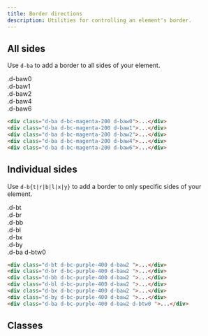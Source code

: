 ```yaml
---
title: Border directions
description: Utilities for controlling an element's border.
---
```


## All sides

Use `d-ba` to add a border to all sides of your element.

<code-well-header class="d-fl-col5 d-g8 d-fw-wrap d-p24 d-bgc-magenta-100 d-bgo50 d-w100p d-hmn102">
  <div class="d-fl-center d-p16 d-ba d-bc-magenta-200 d-baw0 d-bgc-magenta-100 d-fs-200 d-fw-bold">.d-baw0</div>
  <div class="d-fl-center d-p16 d-ba d-bc-magenta-200 d-baw1 d-bgc-magenta-100 d-fs-200 d-fw-bold">.d-baw1</div>
  <div class="d-fl-center d-p16 d-ba d-bc-magenta-200 d-baw2 d-bgc-magenta-100 d-fs-200 d-fw-bold">.d-baw2</div>
  <div class="d-fl-center d-p16 d-ba d-bc-magenta-200 d-baw4 d-bgc-magenta-100 d-fs-200 d-fw-bold">.d-baw4</div>
  <div class="d-fl-center d-p16 d-ba d-bc-magenta-200 d-baw6 d-bgc-magenta-100 d-fs-200 d-fw-bold">.d-baw6</div>
</code-well-header>

```html
<div class="d-ba d-bc-magenta-200 d-baw0">...</div>
<div class="d-ba d-bc-magenta-200 d-baw1">...</div>
<div class="d-ba d-bc-magenta-200 d-baw2">...</div>
<div class="d-ba d-bc-magenta-200 d-baw4">...</div>
<div class="d-ba d-bc-magenta-200 d-baw6">...</div>
```

## Individual sides

Use `d-b{t|r|b|l|x|y}` to add a border to only specific sides of your element.

<code-well-header class="d-fl-col4 d-g8 d-fw-wrap d-p24 d-bgc-purple-100 d-bgo50 d-w100p d-hmn102">
  <div class="d-fl-center d-p16 d-bt d-bc-purple-400 d-baw2 d-bgc-purple-100 d-fs-200 d-fw-bold">.d-bt</div>
  <div class="d-fl-center d-p16 d-br d-bc-purple-400 d-baw2 d-bgc-purple-100 d-fs-200 d-fw-bold">.d-br</div>
  <div class="d-fl-center d-p16 d-bb d-bc-purple-400 d-baw2 d-bgc-purple-100 d-fs-200 d-fw-bold">.d-bb</div>
  <div class="d-fl-center d-p16 d-bl d-bc-purple-400 d-baw2 d-bgc-purple-100 d-fs-200 d-fw-bold">.d-bl</div>
  <div class="d-fl-center d-p16 d-bx d-bc-purple-400 d-baw2 d-bgc-purple-100 d-fs-200 d-fw-bold">.d-bx</div>
  <div class="d-fl-center d-p16 d-by d-bc-purple-400 d-baw2 d-bgc-purple-100 d-fs-200 d-fw-bold">.d-by</div>
  <div class="d-fl-center d-p16 d-ba d-bc-purple-400 d-baw2 d-btw0 d-bgc-purple-100 d-fs-200 d-fw-bold">.d-ba d-btw0</div>
</code-well-header>

```html
<div class="d-bt d-bc-purple-400 d-baw2 ">...</div>
<div class="d-br d-bc-purple-400 d-baw2 ">...</div>
<div class="d-bb d-bc-purple-400 d-baw2 ">...</div>
<div class="d-bl d-bc-purple-400 d-baw2 ">...</div>
<div class="d-bx d-bc-purple-400 d-baw2 ">...</div>
<div class="d-by d-bc-purple-400 d-baw2 ">...</div>
<div class="d-ba d-bc-purple-400 d-baw2 d-btw0 ">...</div>
```

<script setup>
  import { directions } from '@data/borders.json';
</script>

## Classes

<utility-class-table>
  <template #content>
    <tbody>
      <tr v-for="i in directions">
        <th scope="row" class="d-code--sm d-fc-purple-400">.d-b{{ i[0] }}</th>
        <td class="d-code--sm">
          <span v-if="i === 'y'">
            border-top: var(--dt-space-100) solid !important;<br/>
            border-bottom: var(--dt-space-100) solid !important;
          </span>
          <span v-else-if="i === 'x'">
            border-right: var(--dt-space-100) solid !important;<br/>
            border-left: var(--dt-space-100) solid !important;
          </span>
          <span v-else>
            border-{{i}}: var(--dt-space-100) solid !important;
          </span>
        </td>
      </tr>
    </tbody>
  </template>
</utility-class-table>
